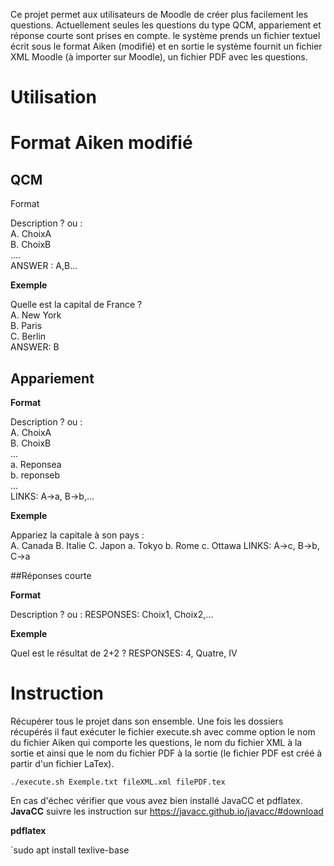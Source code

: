 Ce projet permet aux utilisateurs de Moodle de créer plus facilement les questions. Actuellement seules les questions du type QCM, appariement et réponse courte sont prises en compte. 
le système prends un fichier textuel écrit sous le format Aiken (modifié) et en sortie le système fournit un fichier XML Moodle (à importer sur Moodle), un fichier PDF avec les questions.

# Utilisation

  # Format Aiken modifié
  ## QCM
  Format

Description ? ou :\
A. ChoixA \
B. ChoixB\
.... \
ANSWER : A,B...

**Exemple**

Quelle est la capital de France ?\
A. New York\
B. Paris\
C. Berlin\
ANSWER: B

  ## Appariement
**Format**

Description ? ou :\
A. ChoixA\
B. ChoixB\
...\
a. Reponsea\
b. reponseb\
...\
LINKS: A->a, B->b,...

**Exemple**

Appariez la capitale à son pays :\
A. Canada
B. Italie
C. Japon
a. Tokyo
b. Rome
c. Ottawa
LINKS: A->c, B->b, C->a

  ##Réponses courte
  
**Format**

Description ? ou :
RESPONSES: Choix1, Choix2,...

**Exemple**

Quel est le résultat de 2+2 ?
RESPONSES: 4, Quatre, IV


# Instruction

Récupérer tous le projet dans son ensemble. Une fois les dossiers récupérés il faut exécuter le fichier execute.sh avec comme option le nom du fichier Aiken qui comporte les questions, le nom du fichier XML à la sortie et ainsi que le nom du fichier PDF à la sortie (le fichier PDF est créé à partir d'un fichier LaTex).

  `./execute.sh Exemple.txt fileXML.xml filePDF.tex`

En cas d'échec vérifier que vous avez bien installé JavaCC et pdflatex.
**JavaCC**
suivre les instruction sur https://javacc.github.io/javacc/#download

**pdflatex**
  
  `sudo apt install texlive-base


